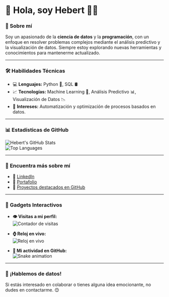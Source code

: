# 👋 Hola, soy **Hebert** 👨‍💻 

### 🌟 Sobre mí
Soy un apasionado de la **ciencia de datos** y la **programación**, con un enfoque en resolver problemas complejos mediante el análisis predictivo y la visualización de datos. Siempre estoy explorando nuevas herramientas y conocimientos para mantenerme actualizado.

---

### 🛠️ **Habilidades Técnicas**
- 💻 **Lenguajes:** Python 🐍, SQL 🛢️  
- 📈 **Tecnologías:** Machine Learning 🤖, Análisis Predictivo 📊, Visualización de Datos 📉  
- 🚀 **Intereses:** Automatización y optimización de procesos basados en datos.

---

### 📊 **Estadísticas de GitHub**
![Hebert's GitHub Stats](https://github-readme-stats.vercel.app/api?username=HebertL-dev&show_icons=true&theme=default)  
![Top Languages](https://github-readme-stats.vercel.app/api/top-langs/?username=HebertL-dev&layout=compact&theme=default)

---

### 🔗 **Encuentra más sobre mí**
- 💼 [LinkedIn](https://www.linkedin.com/in/hebert)  
- 📂 [Portafolio](https://github.com/HebertL-dev)  
- 🚀 [Proyectos destacados en GitHub](https://github.com/HebertL-dev?tab=repositories)  

---

### 🎯 **Gadgets Interactivos**

- **👁️ Visitas a mi perfil:**  
![Contador de visitas](https://komarev.com/ghpvc/?username=HebertL-dev&color=blue)

- **⌚ Reloj en vivo:**  
![Reloj en vivo](https://github.com/HebertL-dev/HebertL-dev/blob/output/github-contribution-grid-snake.svg)

- **🐍 Mi actividad en GitHub:**  
![Snake animation](https://github.com/HebertL-dev/HebertL-dev/raw/output/github-contribution-grid-snake.svg)

---

### 🌟 **¡Hablemos de datos!**
Si estás interesado en colaborar o tienes alguna idea emocionante, no dudes en contactarme. 😊
